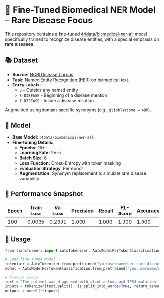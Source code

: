 # 🔬 Fine-Tuned Biomedical NER Model – Rare Disease Focus

This repository contains a fine-tuned [d4data/biomedical-ner-all](https://huggingface.co/d4data/biomedical-ner-all) model specifically trained to recognize disease entities, with a special emphasis on **rare diseases**.

## 📚 Dataset

- **Source:** [NCBI Disease Corpus](https://www.ncbi.nlm.nih.gov/CBBresearch/Dogan/DISEASE/)
- **Task:** Named Entity Recognition (NER) on biomedical text.
- **Entity Labels:**
  - `O` – Outside any named entity
  - `B-DISEASE` – Beginning of a disease mention
  - `I-DISEASE` – Inside a disease mention

Augmented using domain-specific synonyms (e.g., `glioblastoma ↔ GBM`).

## 🧠 Model

- **Base Model:** `d4data/biomedical-ner-all`
- **Fine-tuning Details:**
  - **Epochs:** 10+
  - **Learning Rate:** 2e-5
  - **Batch Size:** 8
  - **Loss Function:** Cross-Entropy with token masking
  - **Evaluation Strategy:** Per epoch
  - **Augmentation:** Synonym replacement to simulate rare disease variability

## 🧪 Performance Snapshot

| Epoch | Train Loss | Val Loss | Precision | Recall | F1-Score | Accuracy |
|-------|------------|----------|-----------|--------|----------|----------|
| 100   | 0.0035     | 0.2391   | 1.000     | 1.000  | 1.000    | 1.000    |

## 🚀 Usage

```python
from transformers import AutoTokenizer, AutoModelForTokenClassification

# Load fine-tuned model
tokenizer = AutoTokenizer.from_pretrained("yourusername/ner-rare-disease-model")
model = AutoModelForTokenClassification.from_pretrained("yourusername/ner-rare-disease-model")

# Example usage
text = "The patient was diagnosed with glioblastoma and TP53 mutation."
inputs = tokenizer(text.split(), is_split_into_words=True, return_tensors="pt")
outputs = model(**inputs)

